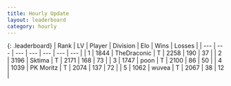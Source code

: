 ```yaml
---
title: Hourly Update
layout: leaderboard
category: hourly
---
```


{: .leaderboard}
| Rank | LV | Player | Division | Elo | Wins | Losses |
| --- | --- | --- | --- | --- | --- | --- |
| <span data-change="0">1</span> | 1844 | <span title="ID: 544310">TheDraconic</span> | T | <span data-change="0">2258</span> | <span data-change="0">190</span> | <span data-change="0">37</span> |
| <span data-change="0">2</span> | 3196 | <span title="ID: 353063">Sktima</span> | T | <span data-change="0">2171</span> | <span data-change="0">168</span> | <span data-change="0">73</span> |
| <span data-change="0">3</span> | 1747 | <span title="ID: 540690">poon</span> | T | <span data-change="0">2100</span> | <span data-change="0">86</span> | <span data-change="0">50</span> |
| <span data-change="0">4</span> | 1039 | <span title="ID: 427478">PK Moritz</span> | T | <span data-change="0">2074</span> | <span data-change="0">137</span> | <span data-change="0">72</span> |
| <span data-change="0">5</span> | 1062 | <span title="ID: 740957">wuvea</span> | T | <span data-change="0">2067</span> | <span data-change="0">38</span> | <span data-change="0">12</span> |